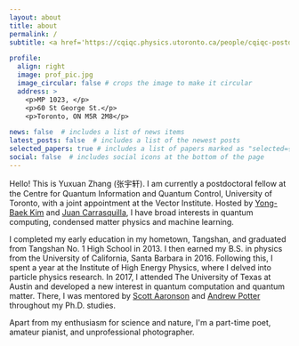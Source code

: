 ```yaml
---
layout: about
title: about
permalink: /
subtitle: <a href='https://cqiqc.physics.utoronto.ca/people/cqiqc-postdoctoral-fellows/yuxuan-zhang/'>Affiliation</a>

profile:
  align: right
  image: prof_pic.jpg
  image_circular: false # crops the image to make it circular
  address: >
    <p>MP 1023, </p>
    <p>60 St George St.</p>
    <p>Toronto, ON M5R 2M8</p>

news: false  # includes a list of news items
latest_posts: false  # includes a list of the newest posts
selected_papers: true # includes a list of papers marked as "selected={true}"
social: false  # includes social icons at the bottom of the page
---
```


Hello! This is Yuxuan Zhang (张宇轩). I am currently a postdoctoral fellow at the Centre for Quantum Information and Quantum Control, University of Toronto, with a joint appointment at the Vector Institute. Hosted by [Yong-Baek Kim](https://sites.google.com/view/ybkimgroup/home) and [Juan Carrasquilla](https://vectorinstitute.ai/team/juan-felipe-carrasquilla-alvarez/), I have broad interests in quantum computing, condensed matter physics and machine learning.

I completed my early education in my hometown, Tangshan, and graduated from Tangshan No. 1 High School in 2013. I then earned my B.S. in physics from the University of California, Santa Barbara in 2016. Following this, I spent a year at the Institute of High Energy Physics, where I delved into particle physics research. In 2017, I attended The University of Texas at Austin and developed a new interest in quantum computation and quantum matter. There, I was mentored by [Scott Aaronson](https://scottaaronson.blog/) and [Andrew Potter](https://qmi.ubc.ca/team-member/andrew-potter/) throughout my Ph.D. studies. 

Apart from my enthusiasm for science and nature, I'm a part-time poet, amateur pianist, and unprofessional photographer.
